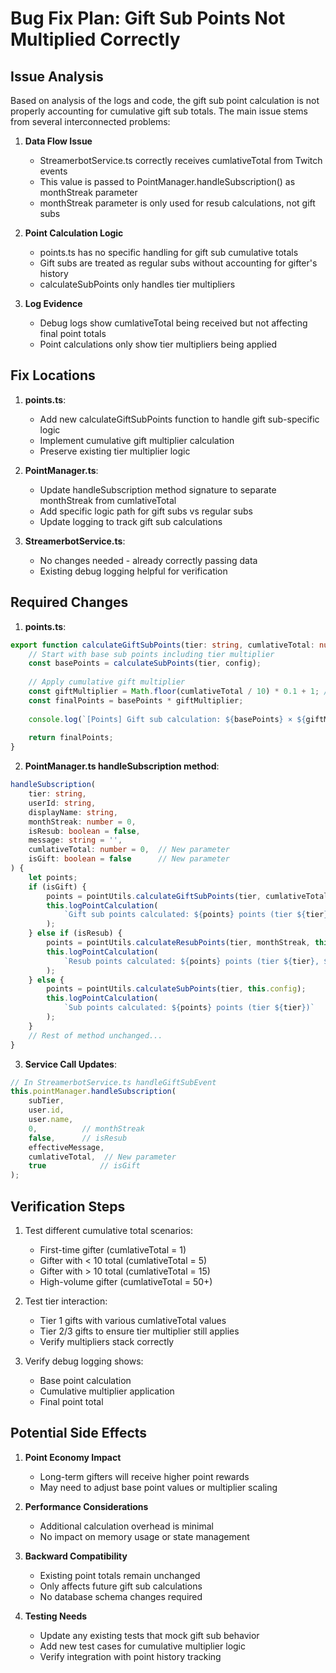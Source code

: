 # Bug Fix Plan: Gift Sub Points Not Multiplied Correctly

## Issue Analysis

Based on analysis of the logs and code, the gift sub point calculation is not properly accounting for cumulative gift sub totals. The main issue stems from several interconnected problems:

1. **Data Flow Issue**
   - StreamerbotService.ts correctly receives cumlativeTotal from Twitch events
   - This value is passed to PointManager.handleSubscription() as monthStreak parameter
   - monthStreak parameter is only used for resub calculations, not gift subs

2. **Point Calculation Logic**
   - points.ts has no specific handling for gift sub cumulative totals
   - Gift subs are treated as regular subs without accounting for gifter's history
   - calculateSubPoints only handles tier multipliers

3. **Log Evidence**
   - Debug logs show cumlativeTotal being received but not affecting final point totals
   - Point calculations only show tier multipliers being applied

## Fix Locations

1. **points.ts**:
   - Add new calculateGiftSubPoints function to handle gift sub-specific logic
   - Implement cumulative gift multiplier calculation
   - Preserve existing tier multiplier logic

2. **PointManager.ts**: 
   - Update handleSubscription method signature to separate monthStreak from cumlativeTotal
   - Add specific logic path for gift subs vs regular subs
   - Update logging to track gift sub calculations

3. **StreamerbotService.ts**:
   - No changes needed - already correctly passing data
   - Existing debug logging helpful for verification

## Required Changes

1. **points.ts**:
```typescript
export function calculateGiftSubPoints(tier: string, cumlativeTotal: number, config: PointConfig): number {
    // Start with base sub points including tier multiplier
    const basePoints = calculateSubPoints(tier, config);
    
    // Apply cumulative gift multiplier
    const giftMultiplier = Math.floor(cumlativeTotal / 10) * 0.1 + 1; // +10% per 10 gifts
    const finalPoints = basePoints * giftMultiplier;
    
    console.log(`[Points] Gift sub calculation: ${basePoints} × ${giftMultiplier} (${cumlativeTotal} total gifts) = ${finalPoints}`);
    
    return finalPoints;
}
```

2. **PointManager.ts handleSubscription method**:
```typescript
handleSubscription(
    tier: string,
    userId: string,
    displayName: string,
    monthStreak: number = 0,
    isResub: boolean = false,
    message: string = '',
    cumlativeTotal: number = 0,  // New parameter
    isGift: boolean = false      // New parameter
) {
    let points;
    if (isGift) {
        points = pointUtils.calculateGiftSubPoints(tier, cumlativeTotal, this.config);
        this.logPointCalculation(
            `Gift sub points calculated: ${points} points (tier ${tier}, ${cumlativeTotal} total gifts)`
        );
    } else if (isResub) {
        points = pointUtils.calculateResubPoints(tier, monthStreak, this.config);
        this.logPointCalculation(
            `Resub points calculated: ${points} points (tier ${tier}, ${monthStreak} months)`
        );
    } else {
        points = pointUtils.calculateSubPoints(tier, this.config);
        this.logPointCalculation(
            `Sub points calculated: ${points} points (tier ${tier})`
        );
    }
    // Rest of method unchanged...
}
```

3. **Service Call Updates**:
```typescript
// In StreamerbotService.ts handleGiftSubEvent
this.pointManager.handleSubscription(
    subTier,
    user.id,
    user.name,
    0,          // monthStreak
    false,      // isResub
    effectiveMessage,
    cumlativeTotal,  // New parameter
    true            // isGift
);
```

## Verification Steps

1. Test different cumulative total scenarios:
   - First-time gifter (cumlativeTotal = 1)
   - Gifter with < 10 total (cumlativeTotal = 5)
   - Gifter with > 10 total (cumlativeTotal = 15)
   - High-volume gifter (cumlativeTotal = 50+)

2. Test tier interaction:
   - Tier 1 gifts with various cumlativeTotal values
   - Tier 2/3 gifts to ensure tier multiplier still applies
   - Verify multipliers stack correctly

3. Verify debug logging shows:
   - Base point calculation
   - Cumulative multiplier application
   - Final point total

## Potential Side Effects

1. **Point Economy Impact**
   - Long-term gifters will receive higher point rewards
   - May need to adjust base point values or multiplier scaling

2. **Performance Considerations**
   - Additional calculation overhead is minimal
   - No impact on memory usage or state management

3. **Backward Compatibility**
   - Existing point totals remain unchanged
   - Only affects future gift sub calculations
   - No database schema changes required

4. **Testing Needs**
   - Update any existing tests that mock gift sub behavior
   - Add new test cases for cumulative multiplier logic
   - Verify integration with point history tracking